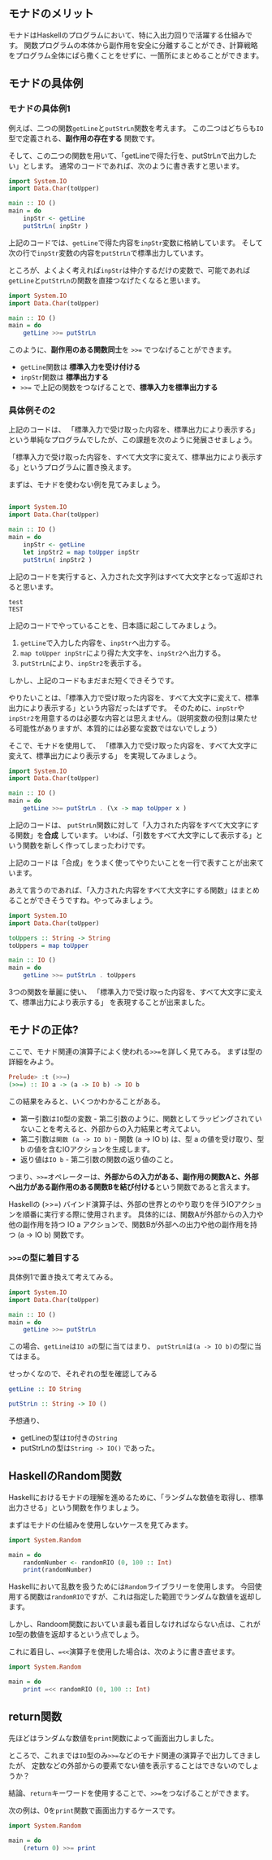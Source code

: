 





## モナドのメリット

モナドはHaskellのプログラムにおいて、特に入出力回りで活躍する仕組みです。
関数プログラムの本体から副作用を安全に分離することができ、計算戦略をプログラム全体にばら撒くことをせずに、一箇所にまとめることができます。



## モナドの具体例

### モナドの具体例1

例えば、二つの関数`getLine`と`putStrLn`関数を考えます。
この二つはどちらも`IO`型で定義される、**副作用の存在する** 関数です。

そして、この二つの関数を用いて、「getLineで得た行を、putStrLnで出力したい」とします。
通常のコードであれば、次のように書き表すと思います。


```hs
import System.IO
import Data.Char(toUpper)

main :: IO ()
main = do 
    inpStr <- getLine
    putStrLn( inpStr )
```

上記のコードでは、`getLine`で得た内容を`inpStr`変数に格納しています。
そして次の行で`inpStr`変数の内容を`putStrLn`で標準出力しています。

ところが、よくよく考えれば`inpStr`は仲介するだけの変数で、可能であれば`getLine`と`putStrLn`の関数を直接つなげたくなると思います。



```hs
import System.IO
import Data.Char(toUpper)

main :: IO ()
main = do 
    getLine >>= putStrLn
```

このように、**副作用のある関数同士**を `>>=` でつなげることができます。

- `getLine`関数は **標準入力を受け付ける**
- `inpStr`関数は **標準出力する**
- `>>=` で上記の関数をつなげることで、**標準入力を標準出力する** 



### 具体例その2


上記のコードは、
「標準入力で受け取った内容を、標準出力により表示する」という単純なプログラムでしたが、この課題を次のように発展させましょう。

「標準入力で受け取った内容を、すべて大文字に変えて、標準出力により表示する」というプログラムに置き換えます。


まずは、モナドを使わない例を見てみましょう。

```hs

import System.IO
import Data.Char(toUpper)

main :: IO ()
main = do 
    inpStr <- getLine
    let inpStr2 = map toUpper inpStr
    putStrLn( inpStr2 )
```

上記のコードを実行すると、入力された文字列はすべて大文字となって返却されると思います。

```
test
TEST
```

上記のコードでやっていることを、日本語に起こしてみましょう。

1. `getLine`で入力した内容を、`inpStr`へ出力する。
2. `map toUpper inpStr`により得た大文字を、`inpStr2`へ出力する。
3. `putStrLn`により、`inpStr2`を表示する。

しかし、上記のコードもまだまだ短くできそうです。

やりたいことは、「標準入力で受け取った内容を、すべて大文字に変えて、標準出力により表示する」という内容だったはずです。
そのために、`inpStr`や`inpStr2`を用意するのは必要な内容とは思えません。（説明変数の役割は果たせる可能性がありますが、本質的には必要な変数ではないでしょう）

そこで、モナドを使用して、
「標準入力で受け取った内容を、すべて大文字に変えて、標準出力により表示する」
を実現してみましょう。




```hs
import System.IO
import Data.Char(toUpper)

main :: IO ()
main = do 
    getLine >>= putStrLn . (\x -> map toUpper x )
```

上記のコードは、 `putStrLn`関数に対して「入力された内容をすべて大文字にする関数」を**合成** しています。
いわば、「引数をすべて大文字にして表示する」という関数を新しく作ってしまったわけです。

上記のコードは「合成」をうまく使ってやりたいことを一行で表すことが出来ています。

あえて言うのであれば、「入力された内容をすべて大文字にする関数」はまとめることができそうですね。やってみましょう。

```hs
import System.IO
import Data.Char(toUpper)

toUppers :: String -> String
toUppers = map toUpper

main :: IO ()
main = do 
    getLine >>= putStrLn . toUppers
```

3つの関数を華麗に使い、
「標準入力で受け取った内容を、すべて大文字に変えて、標準出力により表示する」
を表現することが出来ました。







## モナドの正体?

ここで、モナド関連の演算子によく使われる`>>=`を詳しく見てみる。
まずは型の詳細をみよう。

```hs
Prelude> :t (>>=)
(>>=) :: IO a -> (a -> IO b) -> IO b
```

この結果をみると、いくつかわかることがある。

- 第一引数は`IO`型の変数
        - 第二引数のように、関数としてラッピングされていないことを考えると、外部からの入力結果と考えてよい。
- 第二引数は`関数 (a -> IO b)` 
        - 関数 (a -> IO b) は、型 a の値を受け取り、型 b の値を含むIOアクションを生成します。
- 返り値は`IO b`
        - 第二引数の関数の返り値のこと。

つまり、`>>=`オペレーターは、**外部からの入力がある、副作用の関数Aと、外部へ出力がある副作用のある関数Bを結び付ける**という関数であると言えます。

Haskellの (>>=) バインド演算子は、外部の世界とのやり取りを伴うIOアクションを順番に実行する際に使用されます。
具体的には、関数Aが外部からの入力や他の副作用を持つ IO a アクションで、関数Bが外部への出力や他の副作用を持つ (a -> IO b) 関数です。


### `>>=`の型に着目する


具体例1で置き換えて考えてみる。

```hs
import System.IO
import Data.Char(toUpper)

main :: IO ()
main = do 
    getLine >>= putStrLn
```

この場合、`getLine`は`IO a`の型に当てはまり、
`putStrLn`は`(a -> IO b)`の型に当てはまる。

せっかくなので、それぞれの型を確認してみる

```hs
getLine :: IO String
```

```hs
putStrLn :: String -> IO ()
```

予想通り、

- getLineの型は`IO`付きの`String`
- putStrLnの型は`String -> IO()` であった。


## HaskellのRandom関数

Haskellにおけるモナドの理解を進めるために、「ランダムな数値を取得し、標準出力させる」という関数を作りましょう。

まずはモナドの仕組みを使用しないケースを見てみます。

```hs
import System.Random

main = do
    randomNumber <- randomRIO (0, 100 :: Int)
    print(randomNumber)
```

Haskellにおいて乱数を扱うためには`Random`ライブラリーを使用します。
今回使用する関数は`randomRIO`ですが、これは指定した範囲でランダムな数値を返却します。

しかし、Randoom関数においていま最も着目しなければならない点は、これが`IO`型の数値を返却するという点でしょう。

これに着目し、`=<<`演算子を使用した場合は、次のように書き直せます。


```hs
import System.Random

main = do
    print =<< randomRIO (0, 100 :: Int)
```



## return関数

先ほどはランダムな数値を`print`関数によって画面出力しました。

ところで、これまでは`IO`型のみ`>>=`などのモナド関連の演算子で出力してきましたが、
定数などの外部からの要素でない値を表示することはできないのでしょうか？

結論、`return`キーワードを使用することで、`>>=`をつなげることができます。

次の例は、0を`print`関数で画面出力するケースです。


```hs
import System.Random

main = do
    (return 0) >>= print
```











